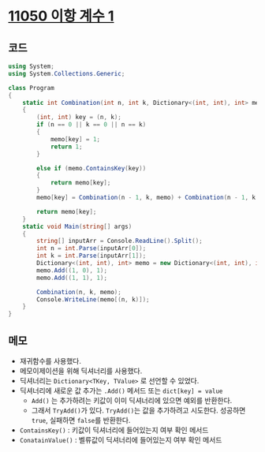 # [11050 이항 계수 1](https://www.acmicpc.net/problem/11050)

## 코드

```c#
using System;
using System.Collections.Generic;

class Program
{
    static int Combination(int n, int k, Dictionary<(int, int), int> memo)
    {
        (int, int) key = (n, k);
        if (n == 0 || k == 0 || n == k)
        {
            memo[key] = 1;
            return 1;
        }

        else if (memo.ContainsKey(key))
        {
            return memo[key];
        }
        memo[key] = Combination(n - 1, k, memo) + Combination(n - 1, k - 1, memo);

        return memo[key];
    }
    static void Main(string[] args)
    {
        string[] inputArr = Console.ReadLine().Split();
        int n = int.Parse(inputArr[0]);
        int k = int.Parse(inputArr[1]);
        Dictionary<(int, int), int> memo = new Dictionary<(int, int), int>();
        memo.Add((1, 0), 1);
        memo.Add((1, 1), 1);

        Combination(n, k, memo);
        Console.WriteLine(memo[(n, k)]);
    }
}
```



## 메모

- 재귀함수를 사용했다.
- 메모이제이션을 위해 딕셔너리를 사용했다.
- 딕셔너리는 `Dictionary<TKey, TValue>` 로 선언할 수 있었다.
- 딕셔너리에 새로운 값 추가는 `.Add()` 메서드 또는 `dict[key] = value` 
  - `Add()` 는 추가하려는 키값이 이미 딕셔너리에 있으면 예외를 반환한다.
  - 그래서 `TryAdd()`가 있다. `TryAdd()`는 값을 추가하려고 시도한다. 성공하면 `true`, 실패하면 `false`를 반환한다. 
- `ContainsKey()` : 키값이 딕셔너리에 들어있는지 여부 확인 메서드
- `ConatainValue()` : 벨류값이 딕셔너리에 들어있는지 여부 확인 메서드

